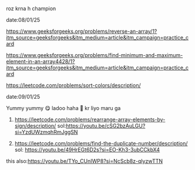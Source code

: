 roz krna h champion 

date:08/01/25

https://www.geeksforgeeks.org/problems/reverse-an-array/1?itm_source=geeksforgeeks&itm_medium=article&itm_campaign=practice_card

https://www.geeksforgeeks.org/problems/find-minimum-and-maximum-element-in-an-array4428/1?itm_source=geeksforgeeks&itm_medium=article&itm_campaign=practice_card

https://leetcode.com/problems/sort-colors/description/

date:09/01/25

Yummy yummy 😋 ladoo haha 🥺 kr liyo maru ga


1. https://leetcode.com/problems/rearrange-array-elements-by-sign/description/
sol:https://youtu.be/cSG2bzAuLGU?si=YzdUWzmqhRmJggSN

2. https://leetcode.com/problems/find-the-duplicate-number/description/
sol: https://youtu.be/49HrEGt6D2s?si=EO-Kh3-3ubCCkbX4

this also:https://youtu.be/TYo_CUnIWP8?si=NcScb8z-qlyzwTTN
